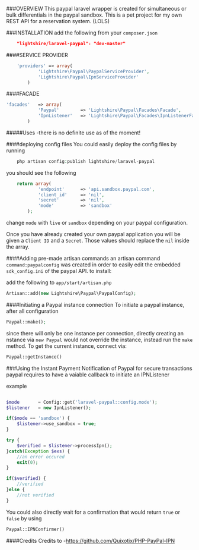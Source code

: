 ###OVERVIEW
This paypal laravel wrapper is created for simultaneous or bulk differentials in the paypal sandbox. This is a pet project for my own REST API for a reservation system. (LOLS)

###INSTALLATION
add the following from your `composer.json`

```json
	"lightshire/laravel-paypal": "dev-master"
```

####SERVICE PROVIDER
```php
	'providers'	=> array(
			'Lightshire\Paypal\PaypalServiceProvider',
			'Lightshire\Paypal\IpnServiceProvider'
		)
```
####FACADE
```php
'facades' 	=> array(
			'Paypal'		=> 'Lightshire\Paypal\Facades\Facade',
			'IpnListener'	=> 'Lightshire\Paypal\Facades\IpnListenerFacade'
		)
```
#####Uses
	-there is no definite use as of the moment!


####deploying config files
You could easily deploy the config files by running
```php
	php artisan config:publish lightshire/laravel-paypal
```

you should see the following 
```php
	return array(
			'endpoint' 		=> 'api.sandbox.paypal.com',
			'client_id'		=> 'nil',
			'secret' 		=> 'nil',
			'mode' 			=> 'sandbox'
		);
```

change `mode` with `live` or `sandbox` depending on your paypal configuration.

Once you have already created your own paypal application you will be given a `Client ID` and a `Secret`. Those values should replace the `nil` inside the array.

####Adding pre-made artisan commands
an artisan command `command:paypalconfig` was created in order to easily edit the embedded `sdk_config.ini` of the paypal API. to install:

add the following to `app/start/artisan.php`

```php
Artisan::add(new Lightshire\Paypal\PaypalConfig);
```


####Initiating a Paypal instance connection
To initiate a paypal instance, after all configuration
```php
Paypal::make();
```

since there will only be one instance per connection, directly creating an nstance via `new Paypal` would not override the instance, instead run the `make` method. To get the current instance, connect via:
```php
Paypal::getInstance()
```

###Using the Instant Payment Notification of Paypal
for secure transactions paypal requires to have a vaiable callback
to initiate an IPNListener 

example

```php

$mode 		= Config::get('laravel-paypal::config.mode');
$listener 	= new IpnListener();

if($mode == 'sandbox') {
	$listener->use_sandbox = true;
}

try {
	$verified = $listener->processIpn();
}catch(Exception $exs) {
	//an error occured
	exit(0);
}

if($verified) {
	//verified
}else {
	//not verified
}

```


You could also directly wait for a confirmation that would return `true` or `false` by using

```php
Paypal::IPNConfirmer()
````

####Credits
Credits to 
	-https://github.com/Quixotix/PHP-PayPal-IPN